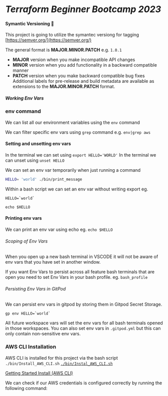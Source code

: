 # _Terraform Beginner Bootcamp 2023_

#### Symantic Versioning :mage:
This project is going to utilize the symantec versiong for tagging
[https://semver.org/](https://semver.org/)

The general format is **MAJOR.MINOR.PATCH** e.g. `1.0.1`

- **MAJOR** version when you make incompatible API changes
- **MINOR** version when you add functionality in a backward compatible manner
- **PATCH** version when you make backward compatible bug fixes
Additional labels for pre-release and build metadata are available as extensions to the **MAJOR.MINOR.PATCH** format.


##### Working Env Vars

### env command

We can list all our environment variables using the `env` command 

We can filter specific env vars using `grep` command e.g. `env|grep aws`

#### Setting and unsetting env vars
In the terminal we can set using  `export HELLO='WORLD'`
In the terminal we can unset using `unset HELLO`

We can set an env var temporarily when just running a command 

```sh
HELLO= 'world' ./bin/print_message

```
Within a bash script we can set an env var without writing export eg.

```
HELLO=`world`

echo $HELLO

```
#### Printing env vars

We can print an env var using echo eg. `echo $HELLO`

###### Scoping of Env Vars

When you open up a new bash terminal in VSCODE it will not be aware of env vars that you have set in another window.

If you want Env Vars to persist across all feature bash terminals that are open you need to set Env Vars in your bash profile. eg. `bash_profile`


###### Persisting Env Vars in GitPod 

We can persist env vars in gitpod by storing them in Gitpod Secret Storage.

```````
gp env HELLO=`world`

```````

All future workspace vars will set the env vars for all bash terminals opened in those workspaces.
You can also set env vars in `.gitpod.yml` but this can only contain non-sensitive env vars.


### AWS CLI Installation

AWS CLI is installed for this project via the bash script `./bin/Install_AWS_CLI.sh` [`./bin/Instal_AWS_CLI.sh`](./bin/Install_AWS_CLI.sh)
 

[Getting Started Install (AWS CLI)](https://docs.aws.amazon.com/cli/latest/userguide/getting-started-install.html)

We can check if our AWS credentials is configured correctly by running the following command:

```sh

